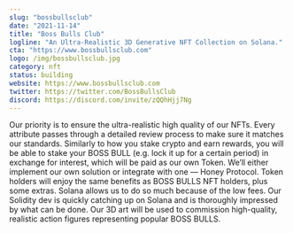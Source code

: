```yaml
---
slug: "bossbullsclub"
date: "2021-11-14"
title: "Boss Bulls Club"
logline: "An Ultra-Realistic 3D Generative NFT Collection on Solana."
cta: "https://www.bossbullsclub.com"
logo: /img/bossbullsclub.jpg
category: nft
status: building
website: https://www.bossbullsclub.com
twitter: https://twitter.com/BossBullsClub
discord: https://discord.com/invite/zQQhHjj7Ng
---
```


Our priority is to ensure the ultra-realistic high quality of our NFTs. Every attribute passes through a detailed review process to make sure it matches our standards.
Similarly to how you stake crypto and earn rewards, you will be able to stake your BOSS BULL (e.g. lock it up for a certain period) in exchange for interest, which will be paid as our own Token. We’ll either implement our own solution or integrate with one — Honey Protocol.
Token holders will enjoy the same benefits as BOSS BULLS NFT holders, plus some extras. Solana allows us to do so much because of the low fees. Our Solidity dev is quickly catching up on Solana and is thoroughly impressed by what can be done.
Our 3D art will be used to commission high-quality, realistic action figures representing popular BOSS BULLS.
